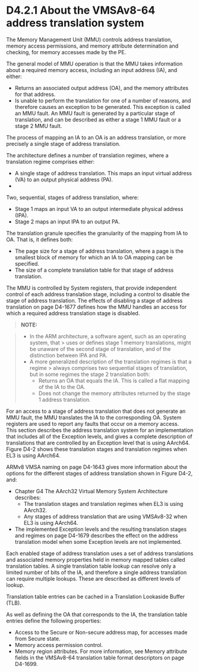 # D4.2.1 About the VMSAv8-64 address translation system

The Memory Management Unit (MMU) controls address translation, memory access permissions, and memory
attribute determination and checking, for memory accesses made by the PE.

The general model of MMU operation is that the MMU takes information about a required memory access,
including an input address (IA), and either:

* Returns an associated output address (OA), and the memory attributes for that address.
* Is unable to perform the translation for one of a number of reasons, and therefore causes an exception to be
   generated. This exception is called an MMU fault. An MMU fault is generated by a particular stage of
  translation, and can be described as either a stage 1 MMU fault or a stage 2 MMU fault.

The process of mapping an IA to an OA is an address translation, or more precisely a single stage of address
translation.

The architecture defines a number of translation regimes, where a translation regime comprises either:

* A single stage of address translation.
This maps an input virtual address (VA) to an output physical address (PA).
* 
Two, sequential, stages of address translation, where:
  - Stage 1 maps an input VA to an output intermediate physical address (IPA).
  - Stage 2 maps an input IPA to an output PA.

The translation granule specifies the granularity of the mapping from IA to OA. That is, it defines both:

* The page size for a stage of address translation, where a page is the smallest block of memory for which an
IA to OA mapping can be specified.
* The size of a complete translation table for that stage of address translation.

The MMU is controlled by System registers, that provide independent control of each address translation stage,
including a control to disable the stage of address translation. The effects of disabling a stage of address translation
on page D4-1677 defines how the MMU handles an access for which a required address translation stage is disabled.

> **NOTE:**

> * In the ARM architecture, a software agent, such as an operating system, that > uses or defines stage 1 memory
   translations, might be unaware of the second stage of translation, and of the distinction between IPA and PA.
> * A more generalized description of the translation regimes is that a regime > always comprises two sequential
   stages of translation, but in some regimes the stage 2 translation both:
>   - Returns an OA that equals the IA. This is called a flat mapping of the IA to the OA.
>   - Does not change the memory attributes returned by the stage 1 address translation.

For an access to a stage of address translation that does not generate an MMU fault, the MMU translates the IA to
the corresponding OA. System registers are used to report any faults that occur on a memory access.  
This section describes the address translation system for an implementation that includes all of the Exception levels,
and gives a complete description of translations that are controlled by an Exception level that is using AArch64.  
Figure D4-2 shows these translation stages and translation regimes when EL3 is using AArch64.

ARMv8 VMSA naming on page D4-1643 gives more information about the options for the different stages of address
translation shown in Figure D4-2, and:

* Chapter G4 The AArch32 Virtual Memory System Architecture describes:  
   - The translation stages and translation regimes when EL3 is using AArch32.
   - Any stages of address translation that are using VMSAv8-32 when EL3 is using AArch64.
* The implemented Exception levels and the resulting translation stages and regimes on page D4-1679
   describes the effect on the address translation model when some Exception levels are not implemented.

Each enabled stage of address translation uses a set of address translations and associated memory properties held
in memory mapped tables called translation tables. A single translation table lookup can resolve only a limited
number of bits of the IA, and therefore a single address translation can require multiple lookups. These are described
as different levels of lookup.

Translation table entries can be cached in a Translation Lookaside Buffer (TLB).

As well as defining the OA that corresponds to the IA, the translation table entries define the following properties:
* Access to the Secure or Non-secure address map, for accesses made from Secure state.
* Memory access permission control.
* Memory region attributes.
For more information, see Memory attribute fields in the VMSAv8-64 translation table format descriptors on
page D4-1699.

